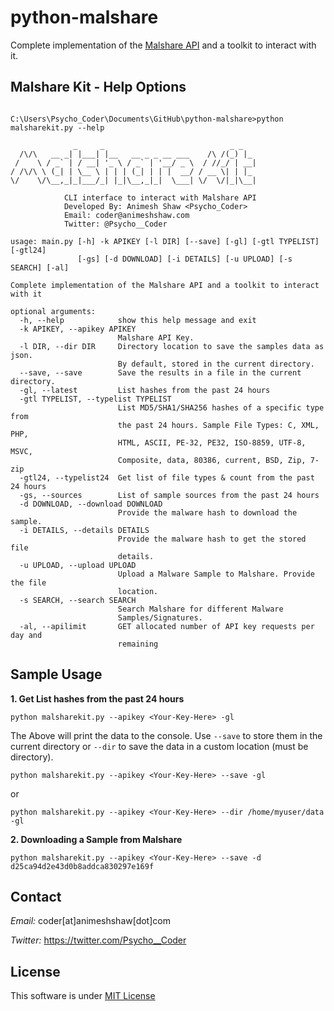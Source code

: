 # python-malshare
Complete implementation of the [Malshare API](https://malshare.com/doc.php) and a toolkit to interact with it.

## Malshare Kit - Help Options
```text

C:\Users\Psycho_Coder\Documents\GitHub\python-malshare>python malsharekit.py --help

              _     _                            _ _
  /\/\   __ _| |___| |__   __ _ _ __ ___    /\ /(_) |_
 /    \ / _` | / __| '_ \ / _` | '__/ _ \  / //_/ | __|
/ /\/\ \ (_| | \__ \ | | | (_| | | |  __/ / __ \| | |_
\/    \/\__,_|_|___/_| |_|\__,_|_|  \___| \/  \/|_|\__|

            CLI interface to interact with Malshare API
            Developed By: Animesh Shaw <Psycho_Coder>
            Email: coder@animeshshaw.com
            Twitter: @Psycho__Coder

usage: main.py [-h] -k APIKEY [-l DIR] [--save] [-gl] [-gtl TYPELIST] [-gtl24]
               [-gs] [-d DOWNLOAD] [-i DETAILS] [-u UPLOAD] [-s SEARCH] [-al]

Complete implementation of the Malshare API and a toolkit to interact with it

optional arguments:
  -h, --help            show this help message and exit
  -k APIKEY, --apikey APIKEY
                        Malshare API Key.
  -l DIR, --dir DIR     Directory location to save the samples data as json.
                        By default, stored in the current directory.
  --save, --save        Save the results in a file in the current directory.
  -gl, --latest         List hashes from the past 24 hours
  -gtl TYPELIST, --typelist TYPELIST
                        List MD5/SHA1/SHA256 hashes of a specific type from
                        the past 24 hours. Sample File Types: C, XML, PHP,
                        HTML, ASCII, PE-32, PE32, ISO-8859, UTF-8, MSVC,
                        Composite, data, 80386, current, BSD, Zip, 7-zip
  -gtl24, --typelist24  Get list of file types & count from the past 24 hours
  -gs, --sources        List of sample sources from the past 24 hours
  -d DOWNLOAD, --download DOWNLOAD
                        Provide the malware hash to download the sample.
  -i DETAILS, --details DETAILS
                        Provide the malware hash to get the stored file
                        details.
  -u UPLOAD, --upload UPLOAD
                        Upload a Malware Sample to Malshare. Provide the file
                        location.
  -s SEARCH, --search SEARCH
                        Search Malshare for different Malware
                        Samples/Signatures.
  -al, --apilimit       GET allocated number of API key requests per day and
                        remaining
```

## Sample Usage

__1. Get List hashes from the past 24 hours__

```text
python malsharekit.py --apikey <Your-Key-Here> -gl
```

The Above will print the data to the console. Use `--save` to store them in the current directory or `--dir` to 
save the data in a custom location (must be directory).

```text
python malsharekit.py --apikey <Your-Key-Here> --save -gl
```

or 

```text
python malsharekit.py --apikey <Your-Key-Here> --dir /home/myuser/data -gl
```

__2. Downloading a Sample from Malshare__

```text
python malsharekit.py --apikey <Your-Key-Here> --save -d d25ca94d2e43d0b8addca830297e169f
```

## Contact

_Email:_ coder[at]animeshshaw[dot]com

_Twitter:_ https://twitter.com/Psycho__Coder

## License
This software is under [MIT License](https://en.wikipedia.org/wiki/MIT_License)